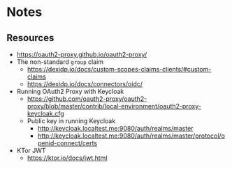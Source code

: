 # Notes

## Resources

* https://oauth2-proxy.github.io/oauth2-proxy/
* The non-standard `group` claim
  * https://dexidp.io/docs/custom-scopes-claims-clients/#custom-claims
  * https://dexidp.io/docs/connectors/oidc/
* Running OAuth2 Proxy with Keycloak
  * https://github.com/oauth2-proxy/oauth2-proxy/blob/master/contrib/local-environment/oauth2-proxy-keycloak.cfg
  * Public key in running Keycloak
    * http://keycloak.localtest.me:9080/auth/realms/master
    * http://keycloak.localtest.me:9080/auth/realms/master/protocol/openid-connect/certs
* KTor JWT
  * https://ktor.io/docs/jwt.html

